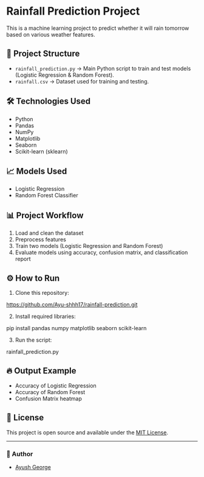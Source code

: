 # Rainfall Prediction Project

This is a machine learning project to predict whether it will rain tomorrow based on various weather features.

## 📂 Project Structure
- `rainfall_prediction.py` → Main Python script to train and test models (Logistic Regression & Random Forest).
- `rainfall.csv` → Dataset used for training and testing.

## 🛠️ Technologies Used
- Python
- Pandas
- NumPy
- Matplotlib
- Seaborn
- Scikit-learn (sklearn)

## 📈 Models Used
- Logistic Regression
- Random Forest Classifier

## 📊 Project Workflow
1. Load and clean the dataset
2. Preprocess features
3. Train two models (Logistic Regression and Random Forest)
4. Evaluate models using accuracy, confusion matrix, and classification report

## ⚙️ How to Run
1. Clone this repository:

https://github.com/Ayu-shhh17/rainfall-prediction.git


2. Install required libraries:

pip install pandas
            numpy 
            matplotlib
            seaborn
            scikit-learn


3. Run the script:

rainfall_prediction.py


## 🔥 Output Example

- Accuracy of Logistic Regression
- Accuracy of Random Forest
- Confusion Matrix heatmap

## 📜 License

This project is open source and available under the [MIT License](LICENSE).

---

### 🚀 Author

- [Ayush George ](https://github.com/Ayu-shhh17)

